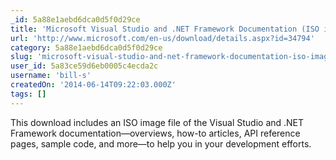 ```yaml
---
_id: 5a88e1aebd6dca0d5f0d29ce
title: 'Microsoft Visual Studio and .NET Framework Documentation (ISO image) '
url: 'http://www.microsoft.com/en-us/download/details.aspx?id=34794'
category: 5a88e1aebd6dca0d5f0d29ce
slug: 'microsoft-visual-studio-and-net-framework-documentation-iso-image'
user_id: 5a83ce59d6eb0005c4ecda2c
username: 'bill-s'
createdOn: '2014-06-14T09:22:03.000Z'
tags: []
---
```


This download includes an ISO image file of the Visual Studio and .NET Framework documentation—overviews, how-to articles, API reference pages, sample code, and more—to help you in your development efforts.
